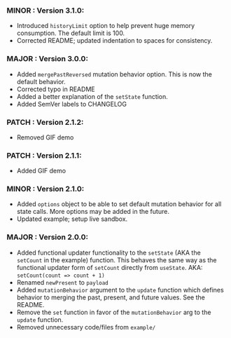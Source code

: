 ### MINOR : Version 3.1.0:

- Introduced `historyLimit` option to help prevent huge memory consumption. The default limit is 100.
- Corrected README; updated indentation to spaces for consistency.

### MAJOR : Version 3.0.0:

- Added `mergePastReversed` mutation behavior option. This is now the default behavior.
- Corrected typo in README
- Added a better explanation of the `setState` function.
- Added SemVer labels to CHANGELOG

### PATCH : Version 2.1.2:

- Removed GIF demo

### PATCH : Version 2.1.1:

- Added GIF demo

### MINOR : Version 2.1.0:

- Added `options` object to be able to set default mutation behavior for all state calls. More options may be added in the future.
- Updated example; setup live sandbox.

### MAJOR : Version 2.0.0:

- Added functional updater functionality to the `setState` (AKA the `setCount` in the example) function. This behaves the same way as the functional updater form of `setCount` directly from `useState`. AKA: `setCount(count => count + 1)`
- Renamed `newPresent` to `payload`
- Added `mutationBehavior` argument to the `update` function which defines behavior to merging the past, present, and future values. See the README.
- Remove the `set` function in favor of the `mutationBehavior` arg to the `update` function.
- Removed unnecessary code/files from `example/`